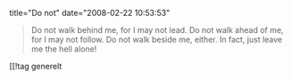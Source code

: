 title="Do not"
date="2008-02-22 10:53:53"
<blockquote>Do not walk behind me, for I may not lead.
Do not walk ahead of me, for I may not follow.
Do not walk beside me, either.
In fact, just leave me the hell alone!</blockquote>

[[!tag  generelt
